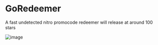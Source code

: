 # GoRedeemer
A fast undetected nitro promocode redeemer
will release at around 100 stars

![image](https://github.com/YABOIpy/GoRedeemer/assets/110062350/f68e3f59-7c65-4d99-b71f-d124157e22d1)
